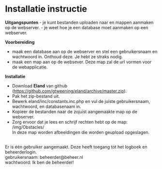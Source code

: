 <h1>Installatie instructie</H1>
<b>Uitgangspunten</b>
- je kunt bestanden uploaden naar en mappen aanmaken op de webserver.
- je weet hoe je een database moet aanmaken op een webserver.

<b>Voorbereiding</b>
- maak een database aan op de webserver en stel een gebruikersnaam en wachtwoord in. Onthoud deze. Je hebt ze straks nodig.
- maak een map aan op de websever. Deze map zal de url vormen voor de webapplicatie.

<b>Installatie</b>
- Download <b>Eland</b> van github (https://github.com/gtweening/eland/archive/master.zip).
- Pak het zip-bestand uit.
- Bewerk eland/inc/constants.inc.php en vul de juiste gebruikersnaam, wachtwoord, en databasenaam in.
- Kopieer de bestanden naar de zojuist aangemaakte map op de webserver.
- Zorg ervoor dat je lees en schrijf rechten hebt op de map: /img/Obstacles/ <br>
  In deze map worden afbeeldingen die worden geupload opgeslagen.

<br>
Er is één gebruiker aangemaakt. Deze heeft toegang tot het logboek en beheerderlogin.<br>
gebruikersnaam: beheerder@beheer.nl <br>
wachtwoord: Ik ben de beheerder!

